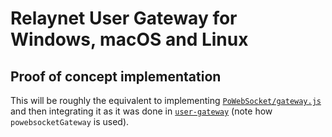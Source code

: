 # Relaynet User Gateway for Windows, macOS and Linux

## Proof of concept implementation

This will be roughly the equivalent to implementing [`PoWebSocket/gateway.js`](https://github.com/relaynet/poc/blob/master/PoWebSocket/gateway.js) and then integrating it as it was done in [`user-gateway`](https://github.com/relaynet/poc/blob/master/bin/user-gateway) (note how `powebsocketGateway` is used).
